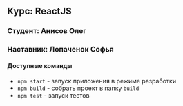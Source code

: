 ## Курс: ReactJS

### Студент: Анисов Олег

### Наставник: Лопаченок Софья

#### Доступные команды

-   `npm start` - запуск приложения в режиме разработки
-   `npm build` - собрать проект в папку `build`
-   `npm test` - запуск тестов
